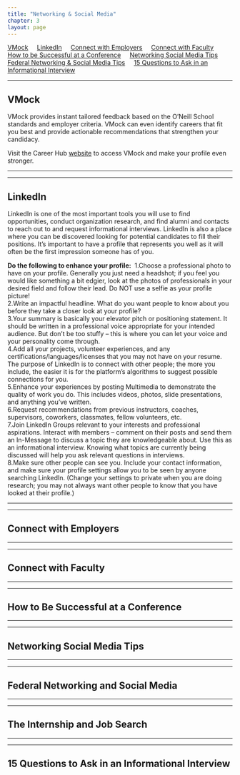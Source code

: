 ```yaml
---
title: "Networking & Social Media"
chapter: 3
layout: page
---
```

[VMock](#vmock) &nbsp; &nbsp;
[LinkedIn](#linkedin) &nbsp; &nbsp;
[Connect with Employers](#connect-with-employers) &nbsp; &nbsp;
[Connect with Faculty](#connect-with-faculty) &nbsp; &nbsp;
[How to be Successful at a Conference](#how-to-be-successful-at-a-conference) &nbsp; &nbsp;
[Networking Social Media Tips](#networking-social-media-tips) &nbsp; &nbsp;
[Federal Networking & Social Media Tips](#federal-networking-and-social-media-tips) &nbsp; &nbsp;
[15 Questions to Ask in an Informational Interview](#15-questions-to-ask-in-an-informational-interview) &nbsp; &nbsp;

---
## VMock
VMock provides instant tailored feedback based on the O’Neill School standards and employer criteria. VMock can even identify careers that fit you best and provide actionable recommendations that strengthen your candidacy. 

Visit the Career Hub [website](https://speacareerhub.indiana.edu/resources/?ctag%5B%5D=handouts-guides) to access VMock and make your profile even stronger.

---
---
## LinkedIn
LinkedIn is one of the most important tools you will use to find opportunities, conduct organization research, and find alumni and contacts to reach out to and request informational interviews. LinkedIn is also a place where you can be discovered looking for potential candidates to fill their positions. It’s important to have a profile that represents you well as it will often be the first impression someone has of you.

__Do the following to enhance your profile:__&nbsp;
1.Choose a professional photo to have on your profile. Generally you just need a headshot; if you feel you would like something a bit edgier, look at the photos of professionals in your desired field and follow their lead. Do NOT use a selfie as your profile picture!   
2.Write an impactful headline. What do you want people to know about you before they take a closer look at your profile?   
3.Your summary is basically your elevator pitch or positioning statement. It should be written in a professional voice appropriate for your intended audience. But don’t be too stuffy – this is where you can let your voice and your personality come through.  
4.Add all your projects, volunteer experiences, and any certifications/languages/licenses that you may not have on your resume. The purpose of LinkedIn is to connect with other people; the more you include, the easier it is for the platform’s algorithms to suggest possible connections for you.  
5.Enhance your experiences by posting Multimedia to demonstrate the quality of work you do. This includes videos, photos, slide presentations, and anything you’ve written.  
6.Request recommendations from previous instructors, coaches, supervisors, coworkers, classmates, fellow volunteers, etc.   
7.Join LinkedIn Groups relevant to your interests and professional aspirations. Interact with members – comment on their posts and send them an In-Message to discuss a topic they are knowledgeable about. Use this as an informational interview. Knowing what topics are currently being discussed will help you ask relevant questions in interviews.  
8.Make sure other people can see you. Include your contact information, and make sure your profile settings allow you to be seen by anyone searching LinkedIn. (Change your settings to private when you are doing research; you may not always want other people to know that you have looked at their profile.)  


---
---
## Connect with Employers

---
---
## Connect with Faculty

---
---
## How to Be Successful at a Conference

---
---


## Networking Social Media Tips

---
---

## Federal Networking and Social Media

---
---


## The Internship and Job Search

---
---


## 15 Questions to Ask in an Informational Interview




